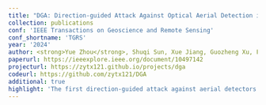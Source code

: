 ```yaml
---
title: "DGA: Direction-guided Attack Against Optical Aerial Detection in Camera Shooting Direction Agnostic Scenarios"
collection: publications
conf: 'IEEE Transactions on Geoscience and Remote Sensing'
conf_shortname: 'TGRS'
year: '2024'
author: <strong>Yue Zhou</strong>, Shuqi Sun, Xue Jiang, Guozheng Xu, Fengyuan Hu, Ze Zhang, Xingzhao Liu
paperurl: https://ieeexplore.ieee.org/document/10497142
projecturl: https://zytx121.github.io/projects/dga
codeurl: https://github.com/zytx121/DGA
additional: true
highlight: 'The first direction-guided attack against aerial detectors.'
---
```

